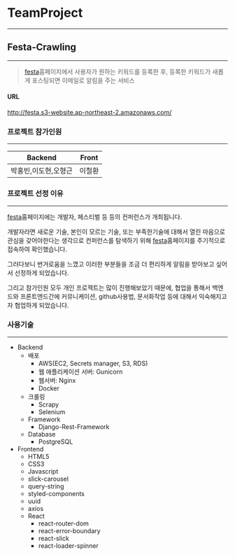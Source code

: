 # TeamProject

---

## Festa-Crawling

----

> [festa](https://festa.io/)홈페이지에서 사용자가 원하는 키워드를 등록한 후, 등록한 키워드가 새롭게 포스팅되면 이메일로 알림을 주는 서비스

#### URL

http://festa.s3-website.ap-northeast-2.amazonaws.com/

### 프로젝트 참가인원

----



| Backend              | Front  |
| -------------------- | ------ |
| 박홍빈,이도현,오형근 | 이철환 |

### 프로젝트 선정 이유

-----

[festa](https://festa.io/)홈페이지에는 개발자, 페스티벌 등 등의 컨퍼런스가 개최됩니다.

개발자라면 새로운 기술, 본인이 모르는 기술,  또는 부족한기술에 대해서 열린 마음으로 관심을 갖어야한다는 생각으로 컨퍼런스를 탐색하기 위해 [festa](https://festa.io/)홈페이지를 주기적으로 접속하여 확인했습니다.

그러다보니 번거로움을 느꼈고 이러한 부분들을 조금 더 편리하게 알림을 받아보고 싶어서 선정하게 되었습니다.

그리고 참가인원 모두 개인 프로젝트는 많이 진행해보았기 때문에, 협업을 통해서 백엔드와 프론트엔드간에 커뮤니케이션, github사용법, 문서화작업 등에 대해서 익숙해지고자 협업하게 되었습니다.

### 사용기술

-----

- Backend
  - 배포
    - AWS(EC2, Secrets manager, S3, RDS)
    - 웹 애플리케이션 서버: Gunicorn
    - 웹서버: Nginx
    - Docker
  - 크롤링
    - Scrapy
    - Selenium
  - Framework
    - Django-Rest-Framework
  - Database
    - PostgreSQL
- Frontend
  - HTML5
  - CSS3
  - Javascript
  - slick-carousel
  - query-string
  - styled-components
  - uuid
  - axios
  - React
    - react-router-dom
    - react-error-boundary
    - react-slick
    - react-loader-spinner